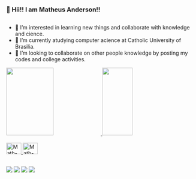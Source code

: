### 👋 Hii!! I am Matheus Anderson!!
##
- 👀 I’m interested in learning new things and collaborate with knowledge and cience.
- 🌱 I’m currently atudying computer acience at Catholic University of Brasilia.
- 💞️ I’m looking to collaborate on other people knowledge by posting my codes and college activities.

<div>
    <a href="https://github.com/AnderMath7">
    <img height="180em" width="50%" src="https://github-readme-stats.vercel.app/api?username=AnderMath7&show_icons=true&theme=tokyonight">
    <img height="180em" width="40%" src="https://github-readme-stats.vercel.app/api/top-langs/?username=AnderMath7&layout=compact&theme=tokyonight">
</div>

<div style="display: inline_block"><br>
  <img aligne="center" alt="Math-C" height="30" width="40" src="https://cdn.jsdelivr.net/gh/devicons/devicon/icons/c/c-original.svg" />
  <img aligne="center" alt="Math-HTML" height="30" width="40" src="https://cdn.jsdelivr.net/gh/devicons/devicon/icons/html5/html5-original.svg" />
</div>

##

<div>
  <a href="mailto:matheusanderson7@gmail.com" target="blank"><img src="https://img.shields.io/badge/Gmail-D14836?style=for-the-badge&logo=gmail&logoColor=white" target="blank"></a>
  <a href="https://www.linkedin.com/in/matheus-anderson-7a24b620a/" target="blank"><img src="https://img.shields.io/badge/LinkedIn-0077B5?style=for-the-badge&logo=linkedin&logoColor=whit" target="blank"></a>
  <a href="https://www.facebook.com/profile.php?id=100010364616264" target="blank"><img src="https://img.shields.io/badge/Facebook-1877F2?style=for-the-badge&logo=facebook&logoColor=white" target="blank"></a>
  <a href="https://www.instagram.com/matheusanderson7/" target="blank"><img src="https://img.shields.io/badge/Instagram-E4405F?style=for-the-badge&logo=instagram&logoColor=white" target="blank"></a>
</div>
